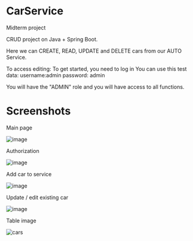# CarService

Midterm project 

CRUD project on Java + Spring Boot. 

Here we can CREATE, READ, UPDATE and DELETE cars from our AUTO Service. 

To access editing:
To get started, you need to log in
You can use this test data:
username:admin
password: admin

You will have the "ADMIN" role and you will have access to all functions.

# Screenshots

Main page

![image](https://user-images.githubusercontent.com/75328752/227297961-771b9867-3120-43d9-9359-f90f9ddfacc0.png)

Authorization

![image](https://user-images.githubusercontent.com/75328752/227284926-ae478a7c-a269-48a2-9ec8-cf9096a015c3.png)

Add car to service

![image](https://user-images.githubusercontent.com/75328752/227285112-0c6dc116-6c29-4ea0-848b-26fda0736393.png)

Update / edit existing car

![image](https://user-images.githubusercontent.com/75328752/227285801-dba00dcf-ee5b-4066-a04a-82a2a06ef611.png)

Table image

![cars](https://user-images.githubusercontent.com/75328752/227286206-84070819-463f-4b4d-b9fa-ced47fdbac4c.png)


